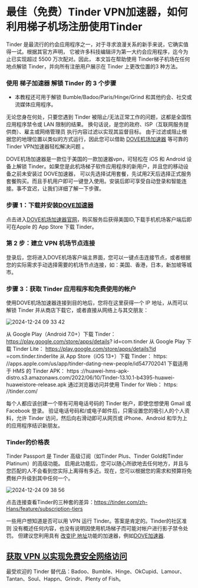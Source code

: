 # 最佳（免费）Tinder VPN加速器，如何利用梯子机场注册使用Tinder

Tinder 是最流行的约会应用程序之一，对于寻求浪漫关系的新手来说，它确实值得一试。根据其官方声明，
它被许多科技编辑评为第一大约会应用程序，迄今为止已实现超过 5500 万次配对。因此，
本文旨在帮助使用 Tinder梯子机场在任何地点解锁 Tinder，并向所有注册用户展示在 Tinder 上更改位置的3 种方法。

### 使用 梯子加速器 解锁 Tinder 的 3 个步骤 

* 本教程还可用于解锁 Bumble/Badoo/Paris/Hinge/Grind 和其他约会、社交或流媒体应用程序。

无论您身在何处，只要您遇到 Tinder 被阻止/无法正常工作的问题，这都是全国性应用程序禁令或 LAN 限制的结果。
换句话说，是您的政府、ISP（互联网服务提供商）、雇主或网络管理员 执行内容过滤以实现其监督目标。
由于过滤或阻止根据您的地理位置以类似的方式运行，因此您可以借助 [DOVE机场加速器](https://dove8.cc/a.php?alavBTtF8UB) 等可靠的Tinder VPN加速器轻松解决问题 。

DOVE机场加速器是一款位于美国的一款加速器vpn，可轻松在 iOS 和 Android 设备上解锁 Tinder。如果您是此机场梯子软件应用程序的新用户，并且您的移动设备之前未安装过 DOVE加速器，
可以先选择试用套餐，先试用2天后选择正式服务套餐购买。而且手机用户即可一键登入使用。安装后即可享受自动登录和智能连接。事不宜迟，让我们详细了解一下步骤。

### 步骤 1：下载并安装[DOVE加速器](https://dove8.cc/a.php?alavBTtF8UB)
点击进入[DOVE机场加速器官网](https://dove8.cc/a.php?alavBTtF8UB)，购买服务后获得美国ID,下载手机机场客户端后即可在Apple 的 App Store 下载 Tinder。

### 第 2 步：建立 VPN 机场节点连接
登录后，您将进入DOVE机场客户端主界面，您可以一键点击连接节点，或者根据您的实际需求手动选择需要的机场节点连接，如：美国、香港，日本，新加坡等城市。

### 步骤 3：获取 Tinder 应用程序和免费使用的帐户
使用DOVE机场加速器连接到目的地后，您将在这里获得一个 IP 地址，从而可以解锁 Tinder 并从商店下载它，或者直接从网络上与其交朋友：

![2024-12-24 09 33 42](https://github.com/user-attachments/assets/d8a13a36-ce08-4aff-8bb3-5b2843b7f809)

从 Google Play（Android 7.0+）下载 Tinder：
https://play.google.com/store/apps/details? id=com.tinder
从 Google Play 下载 Tinder Lite：
https://play.google.com/store/apps/details?id =com.tinder.tinderlite
从 App Store（iOS 13+）下载 Tinder： https:
//apps.apple.com/us/app/tinder-dating-new-people/id547702041
下载适用于 HMS 的 Tinder APK：
https ://huawei-hms-apk-distro.s3.amazonaws.com/2022/06/10/Tinder-13.10.1-b4395-huawei-huaweistore-release.apk
通过浏览器访问并使用 Tinder for Web： https: //tinder.com/

每个人都应该创建一个带有可用电话号码的 Tinder 帐户，即使您想使用 Gmail 或 Facebook 登录。
验证电话号码和/或电子邮件后，只需设置您的吸引人的个人资料，允许 Tinder 访问，然后向右滑动即可从网页或 iPhone、Android 和华为上的应用程序结识新朋友。

### Tinder的价格表

Tinder Passport 是 Tinder 高级订阅（如Tinder Plus、Tinder Gold和Tinder Platinum）的高级功能。
启用此功能后，您可以随心所欲地去任何地方，并且与您匹配的人不会看到您实际上离得有多近。现在，您可以根据您的需求和预算将免费帐户升级到其中任何一个。

![2024-12-24 09 38 56](https://github.com/user-attachments/assets/70d26599-55d4-4ff5-a4ba-3e852cb07509)

点击连接查看Tinder的三种套的差异：https://tinder.com/zh-Hans/feature/subscription-tiers

一些用户想知道是否可以用 VPN 运行 Tinder。答案是肯定的。Tinder的社区准则 没有概述任何内容，也没有说明因使用机场梯子而可能对帐户进行影子禁令处罚。
但建议您利用具有 [改变IP 地址](https://appletalking.cc/archives/2279)功能的加速器，例如[DOVE加速器](https://dove8.cc/a.php?alavBTtF8UB).

## [获取 VPN 以实现免费安全网络访问](https://dove8.cc/a.php?alavBTtF8UB)

最受欢迎的 Tinder 替代品：Badoo、Bumble、Hinge、OkCupid、Lamour、Tantan、Soul、Happn、Grindr、Plenty of Fish。






